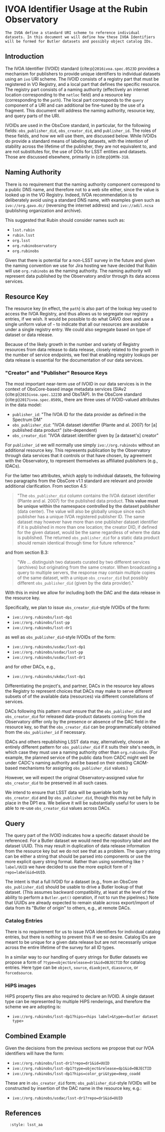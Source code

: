 # IVOA Identifier Usage at the Rubin Observatory

```{abstract}
The IVOA define a standard URI scheme to reference individual datasets. In this document we will define how these IVOA Identifiers will be formed for Butler datasets and possibly object catalog IDs.
```

## Introduction

The IVOA Identifier (IVOID) standard {cite:p}`2016ivoa.spec.0523D` provides a mechanism for publishers to provide unique identifiers to individual datasets using an `ivo` URI scheme.
The IVOID consists of a registry part that must be registered in VO Registry, and a local part that defines the specific resource.
The registry part consists of a naming authority (effectively an internet location corresponding to the `netloc` field) and a resource key (corresponding to the `path`).
The local part corresponds to the `query` component of a URI and can additional be fine-tuned by the use of a fragment.
This document will address the naming authority, resource key, and query parts of the URI.

IVOIDs are used in the ObsCore standard, in particular, for the following fields: `obs_publisher_did`, `obs_creator_did`, and `publisher_id`.  The roles of these fields, and how we will use them, are discussed below.
While IVOIDs do provide a standard means of labeling datasets, with the intention of stability across the lifetime of
the publisher, they are not equivalent to, and are not substitutes for, the use of DOIs for LSST entities and datasets.
Those are discussed elsewhere, primarily in {cite:p}`DMTN-318`.

## Naming Authority

There is no requirement that the naming authority component correspond to a public DNS name, and therefore not to a web site either, since the value is looked up in the VO Registry.
Indeed, IVOA recommendation is to deliberately avoid using a standard DNS name,
with examples given such as `ivo://org.gavo.dc/` (reversing the internet address) and `ivo://adil.ncsa` (publishing organization and archive).

This suggested that Rubin should consider names such as:

* `lsst.rubin`
* `rubin.lsst`
* `org.lsst`
* `org.rubinobservatory`
* `org.rubinobs`

Given that there is potential for a non-LSST survey in the future and given the naming convention we use for Jira hosting we have decided that Rubin will use `org.rubinobs` as the naming authority.
The naming authority will represent data published by the Observatory and/or through its data access services.

## Resource Key

The resource key (in effect, the `path`) is also part of the lookup key used to access the IVOA Registry,
and thus allows us to segregate our registry entries, if we wish.
It would be possible to do what GAVO does and use a single uniform value of `~` to indicate that all our resources are available under a single registry entry.
We could also segregate based on type of dataset or data release.

Because of the likely growth in the number and variety of Registry resources from data release to data release,
closely related to the growth in the number of service endpoints,
we feel that enabling registry lookups per data release is essential for the documentation of our data services.

### "Creator" and "Publisher" Resource Keys

The most important near-term use of IVOID in our data services is in the context of ObsCore-based image metadata services (SIAv2 {cite:p}`2015ivoa.spec.1223D` and ObsTAP).
In the ObsCore standard {cite:p}`2017ivoa.spec.0509L`, there are three uses of IVOID-valued attributes in the data model:

* `publisher_id`: "The IVOA ID for the data provider as defined in the Spectrum DM"
* `obs_publisher_did`: "IVOA dataset identifier (Plante and al. 2007) for [a] published data product" (site-dependent)
* `obs_creator_did`: "IVOA dataset identifier given by [a dataset's] creator"

For `publisher_id` we will normally use simply `ivo://org.rubinobs` without an additional resource key.
This represents publication by the Observatory through data services that it controls or that have chosen, by agreement with the Observatory, to represent themselves as affiliated publishers (e.g., IDACs).

For the latter two attributes, which apply to individual datasets, the following two paragraphs
from the ObsCore v1.1 standard are relevant and provide additional clarification.
From section 4.5:

> "The `obs_publisher_did` column contains the IVOA dataset identifier (Plante and al. 2007) for the published data product.
> **This value must be unique within the namespace controlled by the dataset publisher** (data center).
> The value will also be globally unique since each publisher has a unique IVOA registered publisher ID.
> The same dataset may however have more than one publisher dataset identifier if it is published in more than one location; the creator DID, if defined for the given dataset, would be the same regardless of where the data is published.
> The returned `obs_publisher_did` for a static data product should remain identical
through time for future reference."

and from section B.3:

> "We ... distinguish two datasets curated by two different services (archives) but originating from the same creator.
> When broadcasting a query to multiple servers, the response may contain multiple copies of the same dataset, with a unique `obs_creator_did` but possibly different `obs_publisher_did` (given by the data provider)."

With this in mind we allow for including both the DAC and the data release in the resource key.

Specifically, we plan to issue `obs_creator_did`-style IVOIDs of the form:

* `ivo://org.rubinobs/lsst-dp1`
* `ivo://org.rubinobs/lsst-pp`
* `ivo://org.rubinobs/lsst-dr1`

as well as `obs_publisher_did`-style IVOIDs of the form:

* `ivo://org.rubinobs/usdac/lsst-dp1`
* `ivo://org.rubinobs/usdac/lsst-pp`
* `ivo://org.rubinobs/usdac/lsst-dr1`

and for other DACs, e.g.,

* `ivo://org.rubinobs/ukdac/lsst-dp1`

Differentiating the project's, and partner, DACs in the resource key allows the Registry to represent choices
that DACs may make to serve different subsets of of the available data (resources) via different constellations of services.

DACs following this pattern *must* ensure that the `obs_publisher_did` and `obs_creator_did` for released data-product
datasets coming from the Observatory differ only by the presence or absence of the DAC field in the resource key,
so that the `obs_creator_did` can be programmatically obtained from the `obs_publisher_id` if necessary.

IDACs and others republishing LSST data may, alternatively, choose an entirely different pattern for
`obs_publisher_did` if it suits their site's needs, in which case they must use a naming authority
other than `org.rubinobs`.
(For example, the planned service of the public data from CADC might well be under CADC's naming authority
and be based on their existing CAOM-based mechanisms for assigning `obs_publisher_did` values.)

However, we will expect the original Observatory-assigned value for `obs_creator_did` to be preserved in all such cases.

We intend to ensure that LSST data will be queriable both by `obs_creator_did` and by `obs_publisher_did`,
though this may not be fully in place in the DP1 era.
We believe it will be substantially useful for users to be able to re-use `obs_creator_did` values across DACs.

## Query

The query part of the IVOID indicates how a specific dataset should be referenced.
For a Butler dataset we would need the repository label and the dataset UUID.
This may result in duplication of data release information from the resource key but we do not see that as a problem.
The query string can be either a string that should be parsed into components or use the more explicit query string format.
Rather than using something like `?label/UUID` we have decided to use the more explicit form of `?repo=label&id=UUID`.

The intent is that a full IVOID for a dataset (e.g., from an ObsCore `obs_publisher_did`) should be usable to drive a Butler lookup of that dataset.
(This assumes backward compatibility, at least at the level of the ability to perform a `Butler.get()` operation, if not to run the pipelines.)
Note that UUIDs are already expected to remain stable across export/import of data from its "Butler of origin" to others, e.g., at remote DACs.

### Catalog Entries

There is no requirement for us to issue IVOA identifiers for individual catalog entries, but there is nothing to prevent this if we so desire.
Catalog IDs are meant to be unique for a given data release but are not necessarily unique across the entire lifetime of the survey for all ID types.

In a similar way to our handling of query strings for Butler datasets we propose a form of `?type=object&release=dr1&id=OBJECTID` for catalog entries.
Here type can be `object`, `source`, `diaobject`, `diasource`, or `forcedsource`.

### HiPS images

HiPS property files are also required to declare an IVOID.
A single dataset type can be represented by multiple HiPS renderings, and therefore the scheme we are adopting is:

* `ivo://org.rubinobs/lsst-dp1?hips=<hips label>&type=<butler dataset type>`

## Combined Example

Given the decisions from the previous sections we propose that our IVOA identifiers will have the form:

* `ivo://org.rubinobs/lsst-dr1?repo=dr1&id=UUID`
* `ivo://org.rubinobs/lsst-dp1?type=object&release=dp1&id=OBJECTID`
* `ivo://org.rubinobs/lsst-dp1?hips=color_gri&type=deep_coadd`

These are in `obs_creator_did` form; `obs_publisher_did`-style IVOIDs will be constructed by
insertion of the DAC name in the resource key, e.g.:

* `ivo://org.rubinobs/usdac/lsst-dr1?repo=dr1&id=UUID`


## References

```{bibliography}
  :style: lsst_aa
```
